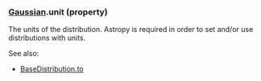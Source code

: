 ### [Gaussian](Gaussian.md).unit (property)




The units of the distribution.  Astropy is required in order to set
and/or use distributions with units.

See also:

* [BaseDistribution.to](BaseDistribution.to.md)

